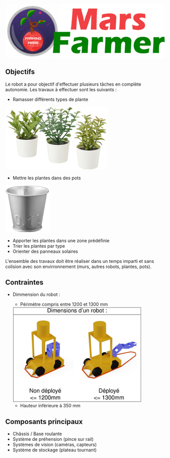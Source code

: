 <img src="logo.png">

## Objectifs
Le robot a pour objectif d'effectuer plusieurs tâches en complète autonomie. Les travaux à effectuer sont les suivants :
- Ramasser différents types de plante

<img src="plante.png" height="200">

- Mettre les plantes dans des pots

<img src="pot.png" height="150">

- Apporter les plantes dans une zone prédéfinie
- Trier les plantes par type
- Orienter des panneaux solaires

L'ensemble des travaux doit être réaliser dans un temps imparti et sans colision avec son envirronnement (murs, autres robots, plantes, pots).

## Contraintes
- Dimmension du robot :
    - Périmètre compris entre 1200 et 1300 mm

    <img src="dimmension max.jpg" height="300">
    
    - Hauteur inférieure à 350 mm

## Composants principaux
- Châssis / Base roulante
- Système de préhension (pince sur rail)
- Systèmes de vision (caméras, capteurs)
- Système de stockage (plateau tournant)
